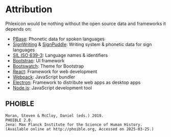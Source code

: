 <!-- TODO: Ensure I am compliant with citation requirements like including licenses in bundled app, specific citation formats, etc. -->
# Attribution

Phlexicon would be nothing without the open source data and frameworks it depends on:
- [PBase](https://pbase.phon.chass.ncsu.edu/): Phonetic data for spoken languages
- [SignWriting](https://www.signwriting.org/) & [SignPuddle](https://signpuddle.org/): Writing system & phonetic data for sign languages
- [SIL ISO 639-3](https://iso639-3.sil.org/): Language names & identifiers
- [Bootstrap](https://getbootstrap.com/): UI framework
- [Bootswatch](https://bootswatch.com/): Theme for Bootstrap
- [React](https://react.dev/): Framework for web development
- [Webpack](https://webpack.js.org/): JavaScript bundler
- [Electron](https://www.electronjs.org/): Framework to distribute web apps as desktop apps
- [Node.js](https://nodejs.org/): JavaScript development tool

## PHOIBLE

```
Moran, Steven & McCloy, Daniel (eds.) 2019.
PHOIBLE 2.0.
Jena: Max Planck Institute for the Science of Human History.
(Available online at http://phoible.org, Accessed on 2025-03-25.)
```